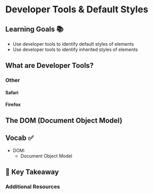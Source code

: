 # Developer Tools & Default Styles


## Learning Goals 📚
- Use developer tools to identify default styles of elements
- Use developer tools to identify inherited styles of elements

## What are Developer Tools?


  ### Other
  #### Safari

  #### Firefox


## The DOM (Document Object Model)


## Vocab ✅
  - DOM:
    - Document Object Model


## 🔑 Key Takeaway


### Additional Resources
